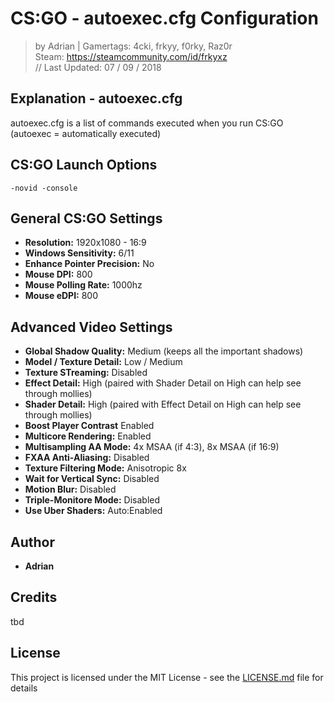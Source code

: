 # CS:GO - autoexec.cfg Configuration
> by Adrian | Gamertags: 4cki, frkyy, f0rky, Raz0r  
> Steam: https://steamcommunity.com/id/frkyxz  
// Last Updated: 07 / 09 / 2018  

## Explanation - autoexec.cfg
autoexec.cfg is a list of commands executed when you run CS:GO (autoexec = automatically executed)

## CS:GO Launch Options

```
-novid -console
```

## General CS:GO Settings
- **Resolution:**                 1920x1080 - 16:9
- **Windows Sensitivity:**        6/11 
- **Enhance Pointer Precision:**  No
- **Mouse DPI:**                  800
- **Mouse Polling Rate:**         1000hz
- **Mouse eDPI:**                 800

## Advanced Video Settings
- **Global Shadow Quality:**      Medium (keeps all the important shadows)
- **Model / Texture Detail:**     Low / Medium
- **Texture STreaming:**          Disabled
- **Effect Detail:**              High (paired with Shader Detail on High can help see through mollies)
- **Shader Detail:**              High (paired with Effect Detail on High can help see through mollies)
- **Boost Player Contrast**       Enabled
- **Multicore Rendering:**        Enabled
- **Multisampling AA Mode:**      4x MSAA (if 4:3), 8x MSAA (if 16:9)
- **FXAA Anti-Aliasing:**         Disabled
- **Texture Filtering Mode:**     Anisotropic 8x
- **Wait for Vertical Sync:**     Disabled
- **Motion Blur:**                Disabled
- **Triple-Monitore Mode:**       Disabled
- **Use Uber Shaders:**           Auto:Enabled

## Author
* **Adrian**

## Credits
tbd

## License
This project is licensed under the MIT License - see the [LICENSE.md](LICENSE.md) file for details

